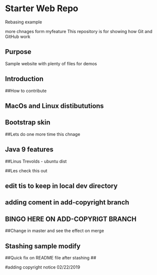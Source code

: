 # Starter Web Repo

Rebasing example


more chnages form myfeature
This repository is for showing how Git and GitHub work

## Purpose

Sample website with plenty of files for demos
## Introduction

##How to contribute

## MacOs and Linux distibututions

## Bootstrap skin

##Lets do one more time this chnage

## Java 9 features 

##Linus Trevolds - ubuntu dist

##Les check this out

## edit tis to keep in local dev directory

## adding coment in add-copyright branch

## BINGO HERE ON ADD-COPYRIGT BRANCH

##Change in master and see the effect on merge
## Stashing sample modify

##Quick fix on README file after stashing ##

#adding copyright notice 02/22/2019
